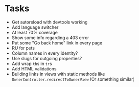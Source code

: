 # Tasks
* Get autoreload with devtools working
* Add language switcher
* At least 70% coverage
* Show some info regarding a 403 error
* Put some "Go back home" link in every page
* RU for pets
* Column names in every identity?
* Use slugs for outgoing properties?
* Add wrap `th`s in `tr`s
* Add HTML validations
* Building links in views with static methods like `OwnerController.redirectToOwnerView` (Or something similar)
